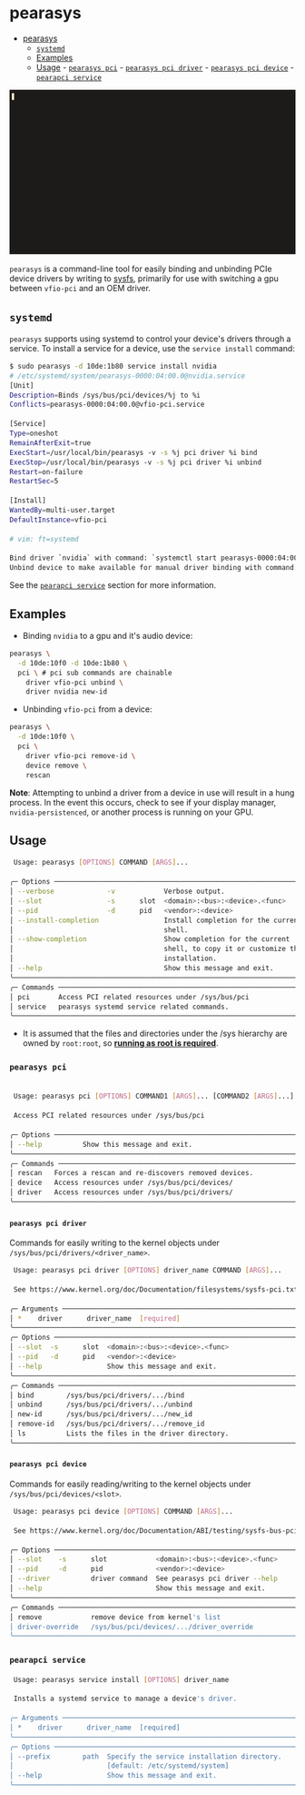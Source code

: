 # pearasys

<!--toc:start-->

- [pearasys](#pearasys)
  - [`systemd`](#systemd)
  - [Examples](#examples)
  - [Usage](#usage) - [`pearasys pci`](#pearasys-pci) - [`pearasys pci driver`](#pearasys-pci-driver) - [`pearasys pci device`](#pearasys-pci-device) - [`pearapci service`](#pearapci-service)
  <!--toc:end-->

![pearasys demo](docs/demo.gif)

`pearasys` is a command-line tool for easily binding and unbinding PCIe device drivers by writing to [sysfs](https://www.kernel.org/doc/Documentation/ABI/testing/sysfs-bus-pci), primarily for use with switching a gpu between `vfio-pci` and an OEM driver.

## `systemd`

`pearasys` supports using systemd to control your device's drivers through a service. To install a service for a device, use the `service install` command:

```sh
$ sudo pearasys -d 10de:1b80 service install nvidia
# /etc/systemd/system/pearasys-0000:04:00.0@nvidia.service
[Unit]
Description=Binds /sys/bus/pci/devices/%j to %i
Conflicts=pearasys-0000:04:00.0@vfio-pci.service

[Service]
Type=oneshot
RemainAfterExit=true
ExecStart=/usr/local/bin/pearasys -v -s %j pci driver %i bind
ExecStop=/usr/local/bin/pearasys -v -s %j pci driver %i unbind
Restart=on-failure
RestartSec=5

[Install]
WantedBy=multi-user.target
DefaultInstance=vfio-pci

# vim: ft=systemd

Bind driver `nvidia` with command: `systemctl start pearasys-0000:04:00.0@nvidia.service`
Unbind device to make available for manual driver binding with command: `systemctl stop pearasys-0000:04:00.0@nvidia.service`
```

See the [`pearapci service`](#pearapci-service) section for more information.

## Examples

- Binding `nvidia` to a gpu and it's audio device:

```sh
pearasys \
  -d 10de:10f0 -d 10de:1b80 \
  pci \ # pci sub commands are chainable
    driver vfio-pci unbind \
    driver nvidia new-id
```

- Unbinding `vfio-pci` from a device:

```sh
pearasys \
  -d 10de:10f0 \
  pci \
    driver vfio-pci remove-id \
    device remove \
    rescan
```

**Note**: Attempting to unbind a driver from a device in use will result in a hung process. In the event this occurs, check to see if your display manager, `nvidia-persistenced`, or another process is running on your GPU.

## Usage

```sh
 Usage: pearasys [OPTIONS] COMMAND [ARGS]...

╭─ Options ─────────────────────────────────────────────────────────────────╮
│ --verbose             -v            Verbose output.                       │
│ --slot                -s      slot  <domain>:<bus>:<device>.<func>        │
│ --pid                 -d      pid   <vendor>:<device>                     │
│ --install-completion                Install completion for the current    │
│                                     shell.                                │
│ --show-completion                   Show completion for the current       │
│                                     shell, to copy it or customize the    │
│                                     installation.                         │
│ --help                              Show this message and exit.           │
╰───────────────────────────────────────────────────────────────────────────╯
╭─ Commands ────────────────────────────────────────────────────────────────╮
│ pci       Access PCI related resources under /sys/bus/pci                 │
│ service   pearasys systemd service related commands.                      │
╰───────────────────────────────────────────────────────────────────────────╯
```

- It is assumed that the files and directories under the /sys hierarchy are owned by `root:root`, so **[running as root is required](https://github.com/pearagit/pearasys/blob/master/src/pearasys/state.py#L24)**.

### `pearasys pci`

```sh

 Usage: pearasys pci [OPTIONS] COMMAND1 [ARGS]... [COMMAND2 [ARGS]...]...

 Access PCI related resources under /sys/bus/pci

╭─ Options ─────────────────────────────────────────────────────────────────╮
│ --help          Show this message and exit.                               │
╰───────────────────────────────────────────────────────────────────────────╯
╭─ Commands ────────────────────────────────────────────────────────────────╮
│ rescan   Forces a rescan and re-discovers removed devices.                │
│ device   Access resources under /sys/bus/pci/devices/                     │
│ driver   Access resources under /sys/bus/pci/drivers/                     │
╰───────────────────────────────────────────────────────────────────────────╯
```

#### `pearasys pci driver`

Commands for easily writing to the kernel objects under `/sys/bus/pci/drivers/<driver_name>`.

```sh
 Usage: pearasys pci driver [OPTIONS] driver_name COMMAND [ARGS]...

 See https://www.kernel.org/doc/Documentation/filesystems/sysfs-pci.txt

╭─ Arguments ───────────────────────────────────────────────────────────────╮
│ *    driver      driver_name  [required]                                  │
╰───────────────────────────────────────────────────────────────────────────╯
╭─ Options ─────────────────────────────────────────────────────────────────╮
│ --slot  -s      slot  <domain>:<bus>:<device>.<func>                      │
│ --pid   -d      pid   <vendor>:<device>                                   │
│ --help                Show this message and exit.                         │
╰───────────────────────────────────────────────────────────────────────────╯
╭─ Commands ────────────────────────────────────────────────────────────────╮
│ bind        /sys/bus/pci/drivers/.../bind                                 │
│ unbind      /sys/bus/pci/drivers/.../unbind                               │
│ new-id      /sys/bus/pci/drivers/.../new_id                               │
│ remove-id   /sys/bus/pci/drivers/.../remove_id                            │
│ ls          Lists the files in the driver directory.                      │
╰───────────────────────────────────────────────────────────────────────────╯


```

#### `pearasys pci device`

Commands for easily reading/writing to the kernel objects under `/sys/bus/pci/devices/<slot>`.

```sh
 Usage: pearasys pci device [OPTIONS] COMMAND [ARGS]...

 See https://www.kernel.org/doc/Documentation/ABI/testing/sysfs-bus-pci

╭─ Options ─────────────────────────────────────────────────────────────────╮
│ --slot    -s      slot            <domain>:<bus>:<device>.<func>          │
│ --pid     -d      pid             <vendor>:<device>                       │
│ --driver          driver command  See pearasys pci driver --help          │
│ --help                            Show this message and exit.             │
╰───────────────────────────────────────────────────────────────────────────╯
╭─ Commands ────────────────────────────────────────────────────────────────╮
│ remove            remove device from kernel's list                        │
│ driver-override   /sys/bus/pci/devices/.../driver_override                │
╰───────────────────────────────────────────────────────────────────────────╯
```

### `pearapci service`

```sh
 Usage: pearasys service install [OPTIONS] driver_name

 Installs a systemd service to manage a device's driver.

╭─ Arguments ───────────────────────────────────────────────────────────────╮
│ *    driver      driver_name  [required]                                  │
╰───────────────────────────────────────────────────────────────────────────╯
╭─ Options ─────────────────────────────────────────────────────────────────╮
│ --prefix        path  Specify the service installation directory.         │
│                       [default: /etc/systemd/system]                      │
│ --help                Show this message and exit.                         │
╰───────────────────────────────────────────────────────────────────────────╯
```
